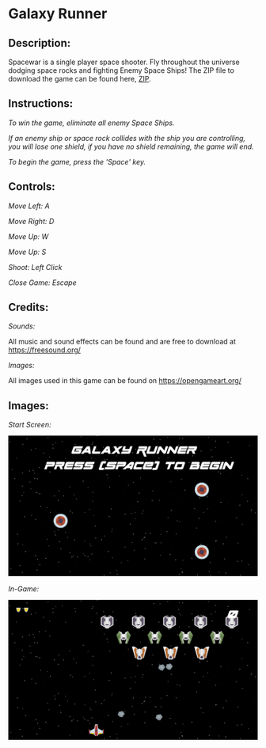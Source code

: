 # Galaxy Runner

## Description:
  Spacewar is a single player space shooter. Fly throughout the universe dodging space rocks and fighting Enemy Space Ships! The ZIP file to download the game can be found here, [ZIP](https://github.com/bengarosi/galaxy-runner/archive/master.zip).

## Instructions:
  _To win the game, eliminate all enemy Space Ships._

  _If an enemy ship or space rock collides with the ship you are controlling, you will lose one shield, if you have no shield remaining, the game will end._

  _To begin the game, press the 'Space' key._

## Controls:
  _Move Left: A_

  _Move Right: D_

  _Move Up: W_

  _Move Up: S_

  _Shoot: Left Click_

  _Close Game: Escape_

## Credits:
  _Sounds:_

  All music and sound effects can be found and are free to download at https://freesound.org/ 
  
  _Images:_

  All images used in this game can be found on https://opengameart.org/

## Images:
  _Start Screen:_
  
  ![start screen](space_war/assets/images/Screenshots/ss1.png)

  _In-Game:_
  
  ![in game](/space_war/assets/images/screenshots/ss2.png)
